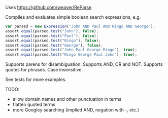 Uses https://github.com/weaver/ReParse

Compiles and evaluates simple boolean search expressions, e.g.

```javascript
var parsed = new Expression("John AND Paul AND Ringo AND George");
assert.equal(parsed.test("John"), false);
assert.equal(parsed.test("Paul"), false);
assert.equal(parsed.test("Ringo"), false);
assert.equal(parsed.test("George"), false);
assert.equal(parsed.test("John Paul George Ringo"), true);
assert.equal(parsed.test("Ringo George Paul John"), true);
```

Supports parens for disambiguation. Supports AND, OR and NOT. Supports quotes for phrases. Case insensitive.

See tests for more examples.

TODO:
* allow domain names and other punctuation in terms
* flatten quoted terms
* more Googley searching (implied AND, negation with -, etc.)

